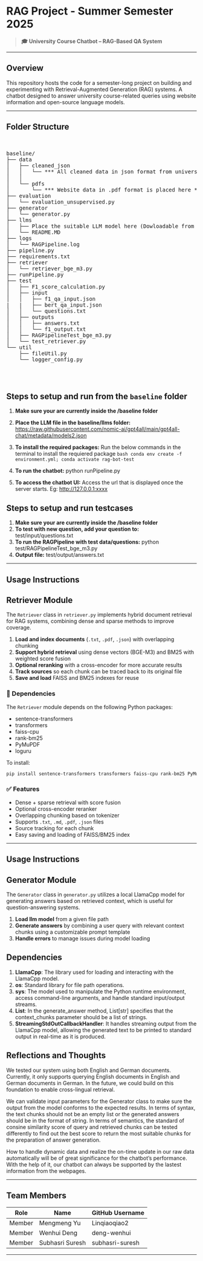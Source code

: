 # RAG Project - Summer Semester 2025

> **🎓 University Course Chatbot – RAG-Based QA System** 

---

## Overview

This repository hosts the code for a semester-long project on building and experimenting with Retrieval-Augmented Generation (RAG) systems. A chatbot designed to answer university course-related queries using website information and open-source language models.

---

## Folder Structure
<pre> 

baseline/
├── data
│   ├── cleaned_json
│   │   └── *** All cleaned data in json format from university website**
│   │   
│   └── pdfs
│       └── *** Website data in .pdf format is placed here ***
├── evaluation
│   └── evaluation_unsupervised.py
├── generator
│   └── generator.py
├── llms
│   ├── Place the suitable LLM model here (Dowloadable from https://raw.githubusercontent.com/nomic-ai/gpt4all/main/gpt4all-chat/metadata/models2.json)
│   └── README.MD
├── logs
│   └── RAGPipeline.log
├── pipeline.py
├── requirements.txt
├── retriever
│   └── retriever_bge_m3.py
├── runPipeline.py
├── test
│   ├── F1_score_calculation.py
│   ├── input
│   │   ├── f1_qa_input.json
|   |   ├── bert_qa_input.json
│   │   └── questions.txt
│   ├── outputs
│   │   ├── answers.txt
│   │   └── f1_output.txt
│   ├── RAGPipelineTest_bge_m3.py
│   └── test_retriever.py
└── util
    ├── fileUtil.py
    └── logger_config.py



</pre>
## Steps to setup and run from the `baseline` folder
 1. **Make sure your are currently inside the /baseline folder**
 2. **Place the LLM file in the baseline/llms folder:**  https://raw.githubusercontent.com/nomic-ai/gpt4all/main/gpt4all-chat/metadata/models2.json
 3. **To install the required packages:** Run the below commands in the terminal to install the requiered package
                ```bash
                    conda env create -f environment.yml;
                    conda activate rag-bot-test
                 ```
 
 4. **To run the chatbot:** python runPipeline.py
 5. **To access the chatbot UI:** Access the url that is displayed once the server starts. Eg: http://127.0.0.1:xxxx


## Steps to setup and run testcases
 1. **Make sure your are currently inside the /baseline folder**
 2. **To test with new question, add your question to:** test/input/questions.txt
 3. **To run the RAGPipeline with test data/questions:** python test/RAGPipelineTest_bge_m3.py
 5. **Output file:** test/output/answers.txt
 
 
---
## Usage Instructions

## Retriever Module

The `Retriever` class in `retriever.py` implements hybrid document retrieval for RAG systems, combining dense and sparse methods to improve coverage.

1. **Load and index documents** (`.txt`, `.pdf`, `.json`) with overlapping chunking  
2. **Support hybrid retrieval** using dense vectors (BGE-M3) and BM25 with weighted score fusion  
3. **Optional reranking** with a cross-encoder for more accurate results  
4. **Track sources** so each chunk can be traced back to its original file  
5. **Save and load** FAISS and BM25 indexes for reuse


### 🧩 Dependencies

The `Retriever` module depends on the following Python packages:

- sentence-transformers
- transformers
- faiss-cpu
- rank-bm25
- PyMuPDF
- loguru

To install:

```bash
pip install sentence-transformers transformers faiss-cpu rank-bm25 PyMuPDF loguru
```


### ✅ Features

- Dense + sparse retrieval with score fusion  
- Optional cross-encoder reranker  
- Overlapping chunking based on tokenizer  
- Supports `.txt`, `.md`, `.pdf`, `.json` files  
- Source tracking for each chunk  
- Easy saving and loading of FAISS/BM25 index


---

## Usage Instructions


## Generator Module

The `Generator` class in `generator.py` utilizes a local LlamaCpp model for generating answers based on retrieved context, which is useful for question-answering systems.

1. **Load llm model**  from a given file path
2. **Generate answers** by combining a user query with relevant context chunks using a customizable prompt template
3. **Handle errors** to manage issues during model loading

## Dependencies

1. **LlamaCpp**: The library used for loading and interacting with the LlamaCpp model.
2. **os**: Standard library for file path operations.
3. **sys**: The model used to manipulate the Python runtime environment, access command-line arguments, and handle standard input/output streams.
4. **List**: In the generate_answer method, List[str] specifies that the context_chunks parameter should be a list of strings.
5. **StreamingStdOutCallbackHandler**: It handles streaming output from the LlamaCpp model, allowing the generated text to be printed to standard output in real-time as it is produced.



## Reflections and Thoughts

We tested our system using both English and German documents. Currently, it only supports querying English documents in English and German documents in German. In the future, we could build on this foundation to enable cross-lingual retrieval.

We can validate input parameters for the Generator class to make sure the output from the model conforms to the expected results. In terms of syntax, the text chunks should not be an empty list or the generated answers should be in the format of string. In terms of semantics, the standard of consine similarity score of query and retrieved chunks can be tested differently to find out the best score to return the most suitable chunks for the preparation of answer generation.

How to handle dynamic data and realize the on-time update in our raw data automatically will be of great significance for the chatbot’s performance. With the help of it, our chatbot can always be supported by the lastest information from the webpages.


---


## Team Members

| Role   | Name            | GitHub Username |
| ------ | --------------- | --------------- |
| Member | Mengmeng Yu     | Linqiaoqiao2    |
| Member | Wenhui Deng     | deng-wenhui     |
| Member | Subhasri Suresh | subhasri-suresh |

---

